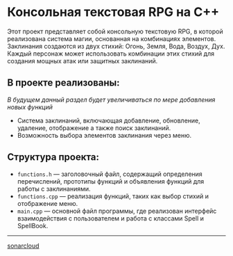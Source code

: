 # Консольная текстовая RPG на C++

Этот проект представляет собой консольную текстовую RPG, в которой реализована система магии, основанная на комбинациях элементов. Заклинания создаются из двух стихий: Огонь, Земля, Вода, Воздух, Дух. Каждый персонаж может использовать комбинации этих стихий для создания мощных атак или защитных заклинаний.
## В проекте реализованы:
_В будущем данный раздел будет увеличиваться по мере добавления новых функций_
* Система заклинаний, включающая добавление, обновление, удаление, отображение а также поиск заклинаний.
* Возможность выбора элементов заклинания через меню.
## Структура проекта:
- ```functions.h``` — заголовочный файл, содержащий определения перечислений, прототипы функций и объявления функций для работы с заклинаниями.
- ```functions.cpp``` — реализация функций, таких как выбор стихий и отображение меню.
- ```main.cpp``` — основной файл программы, где реализован интерфейс взаимодействия с пользователем и работа с классами Spell и SpellBook.
___
[sonarcloud](https://sonarcloud.io/project/overview?id=Argentime_coursework)

